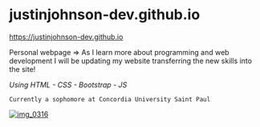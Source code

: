 # justinjohnson-dev.github.io

https://justinjohnson-dev.github.io

Personal webpage => As I learn more about programming and web development I will be updating my website transferring the new skills into the site!

*Using HTML - CSS - Bootstrap - JS*

```
Currently a sophomore at Concordia University Saint Paul
```

[
![img_0316](https://user-images.githubusercontent.com/23105078/53220611-1b3d3300-362b-11e9-999c-2178c01a5953.jpg)
](url)

